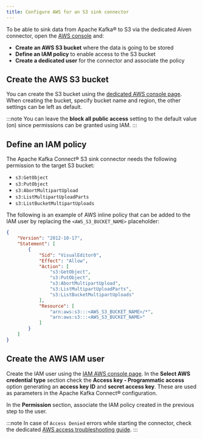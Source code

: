 ```yaml
---
title: Configure AWS for an S3 sink connector
---
```


To be able to sink data from Apache Kafka® to S3 via the dedicated Aiven connector, open the [AWS console](https://s3.console.aws.amazon.com/) and:

-   **Create an AWS S3 bucket** where the data is going to be stored
-   **Define an IAM policy** to enable access to the S3 bucket
-   **Create a dedicated user** for the connector and associate the
    policy

## Create the AWS S3 bucket

You can create the S3 bucket using the [dedicated AWS console
page](https://s3.console.aws.amazon.com/). When creating the bucket,
specify bucket name and region, the other settings can be left as
default.

:::note
You can leave the **block all public access** setting to the default
value (on) since permissions can be granted using IAM.
:::

## Define an IAM policy

The Apache Kafka Connect® S3 sink connector needs the following
permission to the target S3 bucket:

-   `s3:GetObject`
-   `s3:PutObject`
-   `s3:AbortMultipartUpload`
-   `s3:ListMultipartUploadParts`
-   `s3:ListBucketMultipartUploads`

The following is an example of AWS inline policy that can be added to
the IAM user by replacing the `<AWS_S3_BUCKET_NAME>` placeholder:

```json
{
    "Version": "2012-10-17",
    "Statement": [
        {
            "Sid": "VisualEditor0",
            "Effect": "Allow",
            "Action": [
                "s3:GetObject",
                "s3:PutObject",
                "s3:AbortMultipartUpload",
                "s3:ListMultipartUploadParts",
                "s3:ListBucketMultipartUploads"
            ],
            "Resource": [
                "arn:aws:s3:::<AWS_S3_BUCKET_NAME>/*",
                "arn:aws:s3:::<AWS_S3_BUCKET_NAME>"
            ]
        }
    ]
}
```

## Create the AWS IAM user

Create the IAM user using the [IAM AWS console
page](https://console.aws.amazon.com/iamv2/home). In the **Select AWS
credential type** section check the **Access key - Programmatic access**
option generating an **access key ID** and **secret access key**. These
are used as parameters in the Apache Kafka Connect® configuration.

In the **Permission** section, associate the IAM policy created in the
previous step to the user.

:::note
In case of `Access Denied` errors while starting the connector, check
the dedicated [AWS access troubleshooting
guide](https://docs.aws.amazon.com/AmazonS3/latest/userguide/troubleshoot-403-errors).
:::
